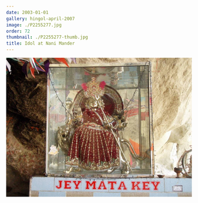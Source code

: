 ```yaml
---
date: 2003-01-01
gallery: hingol-april-2007
image: ./P2255277.jpg
order: 72
thumbnail: ./P2255277-thumb.jpg
title: Idol at Nani Mander
---
```


![Idol at Nani Mander](./P2255277.jpg)